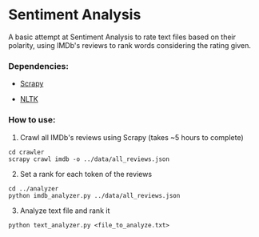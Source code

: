 # Sentiment Analysis
A basic attempt at Sentiment Analysis to rate text files based on their polarity, using IMDb's reviews to rank words considering the rating given.

### Dependencies:
* [Scrapy](http://scrapy.org/download/)

* [NLTK](http://www.nltk.org/install.html)

### How to use:
1. Crawl all IMDb's reviews using Scrapy (takes ~5 hours to complete)

  ```
  cd crawler
  scrapy crawl imdb -o ../data/all_reviews.json
  ```
2. Set a rank for each token of the reviews

  ```
  cd ../analyzer
  python imdb_analyzer.py ../data/all_reviews.json
  ```
3. Analyze text file and rank it
  
  ```
  python text_analyzer.py <file_to_analyze.txt>
  ```
